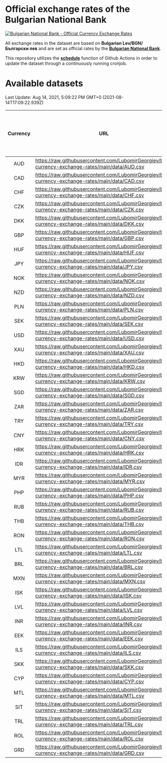 # Official exchange rates of the Bulgarian National Bank

[![Bulgarian National Bank - Official Currency Exchange Rates](https://github.com/LubomirGeorgiev/bnb-currency-exchange-rates/actions/workflows/update-rates.yml/badge.svg?branch=main)](https://github.com/LubomirGeorgiev/bnb-currency-exchange-rates/actions/workflows/update-rates.yml)

All exchange rates in the dataset are based on **Bulgarian Lev/BGN/Български лев** and are set as official rates by the [**Bulgarian National Bank**](https://www.bnb.bg/Statistics/StExternalSector/StExchangeRates/StERForeignCurrencies/index.htm?toLang=_EN).

This repository utilizes the [**schedule**](https://docs.github.com/en/actions/reference/events-that-trigger-workflows) function of Github Actions in order to update the dataset through a continuously running cronjob.

# Available datasets

<!-- START LINKS (DO NOT EVER FU*ING DELETE THIS COMMENT FOR THE LOVE OF YOUR LIFE!!! IF YOU ARE CURIOS HOW IT WORKS, YOU CAN HAVE A LOOK AT ./src/updateReadme.ts) -->

Last Update: Aug 14, 2021, 5:09:22 PM GMT+0 (2021-08-14T17:09:22.939Z)

| Currency | URL                                                                                             | Number of records | Number of missing days that were filled in |
| :------: | ----------------------------------------------------------------------------------------------- | :---------------: | :----------------------------------------: |
|   AUD    | https://raw.githubusercontent.com/LubomirGeorgiev/bnb-currency-exchange-rates/main/data/AUD.csv |       7862        |                    2426                    |
|   CAD    | https://raw.githubusercontent.com/LubomirGeorgiev/bnb-currency-exchange-rates/main/data/CAD.csv |       7862        |                    2426                    |
|   CHF    | https://raw.githubusercontent.com/LubomirGeorgiev/bnb-currency-exchange-rates/main/data/CHF.csv |       7862        |                    2426                    |
|   CZK    | https://raw.githubusercontent.com/LubomirGeorgiev/bnb-currency-exchange-rates/main/data/CZK.csv |       7862        |                    2426                    |
|   DKK    | https://raw.githubusercontent.com/LubomirGeorgiev/bnb-currency-exchange-rates/main/data/DKK.csv |       7862        |                    2426                    |
|   GBP    | https://raw.githubusercontent.com/LubomirGeorgiev/bnb-currency-exchange-rates/main/data/GBP.csv |       7862        |                    2426                    |
|   HUF    | https://raw.githubusercontent.com/LubomirGeorgiev/bnb-currency-exchange-rates/main/data/HUF.csv |       7862        |                    2426                    |
|   JPY    | https://raw.githubusercontent.com/LubomirGeorgiev/bnb-currency-exchange-rates/main/data/JPY.csv |       7862        |                    2426                    |
|   NOK    | https://raw.githubusercontent.com/LubomirGeorgiev/bnb-currency-exchange-rates/main/data/NOK.csv |       7862        |                    2426                    |
|   NZD    | https://raw.githubusercontent.com/LubomirGeorgiev/bnb-currency-exchange-rates/main/data/NZD.csv |       7862        |                    2426                    |
|   PLN    | https://raw.githubusercontent.com/LubomirGeorgiev/bnb-currency-exchange-rates/main/data/PLN.csv |       7862        |                    2426                    |
|   SEK    | https://raw.githubusercontent.com/LubomirGeorgiev/bnb-currency-exchange-rates/main/data/SEK.csv |       7862        |                    2426                    |
|   USD    | https://raw.githubusercontent.com/LubomirGeorgiev/bnb-currency-exchange-rates/main/data/USD.csv |       7862        |                    2426                    |
|   XAU    | https://raw.githubusercontent.com/LubomirGeorgiev/bnb-currency-exchange-rates/main/data/XAU.csv |       7862        |                    2428                    |
|   HKD    | https://raw.githubusercontent.com/LubomirGeorgiev/bnb-currency-exchange-rates/main/data/HKD.csv |       7560        |                    2335                    |
|   KRW    | https://raw.githubusercontent.com/LubomirGeorgiev/bnb-currency-exchange-rates/main/data/KRW.csv |       7560        |                    2335                    |
|   SGD    | https://raw.githubusercontent.com/LubomirGeorgiev/bnb-currency-exchange-rates/main/data/SGD.csv |       7560        |                    2335                    |
|   ZAR    | https://raw.githubusercontent.com/LubomirGeorgiev/bnb-currency-exchange-rates/main/data/ZAR.csv |       7560        |                    2335                    |
|   TRY    | https://raw.githubusercontent.com/LubomirGeorgiev/bnb-currency-exchange-rates/main/data/TRY.csv |       6042        |                    1865                    |
|   CNY    | https://raw.githubusercontent.com/LubomirGeorgiev/bnb-currency-exchange-rates/main/data/CNY.csv |       5922        |                    1829                    |
|   HRK    | https://raw.githubusercontent.com/LubomirGeorgiev/bnb-currency-exchange-rates/main/data/HRK.csv |       5922        |                    1829                    |
|   IDR    | https://raw.githubusercontent.com/LubomirGeorgiev/bnb-currency-exchange-rates/main/data/IDR.csv |       5922        |                    1829                    |
|   MYR    | https://raw.githubusercontent.com/LubomirGeorgiev/bnb-currency-exchange-rates/main/data/MYR.csv |       5922        |                    1829                    |
|   PHP    | https://raw.githubusercontent.com/LubomirGeorgiev/bnb-currency-exchange-rates/main/data/PHP.csv |       5922        |                    1829                    |
|   RUB    | https://raw.githubusercontent.com/LubomirGeorgiev/bnb-currency-exchange-rates/main/data/RUB.csv |       5922        |                    1829                    |
|   THB    | https://raw.githubusercontent.com/LubomirGeorgiev/bnb-currency-exchange-rates/main/data/THB.csv |       5922        |                    1829                    |
|   RON    | https://raw.githubusercontent.com/LubomirGeorgiev/bnb-currency-exchange-rates/main/data/RON.csv |       5863        |                    1811                    |
|   LTL    | https://raw.githubusercontent.com/LubomirGeorgiev/bnb-currency-exchange-rates/main/data/LTL.csv |       5155        |                    1584                    |
|   BRL    | https://raw.githubusercontent.com/LubomirGeorgiev/bnb-currency-exchange-rates/main/data/BRL.csv |       4952        |                    1532                    |
|   MXN    | https://raw.githubusercontent.com/LubomirGeorgiev/bnb-currency-exchange-rates/main/data/MXN.csv |       4952        |                    1532                    |
|   ISK    | https://raw.githubusercontent.com/LubomirGeorgiev/bnb-currency-exchange-rates/main/data/ISK.csv |       4860        |                    1502                    |
|   LVL    | https://raw.githubusercontent.com/LubomirGeorgiev/bnb-currency-exchange-rates/main/data/LVL.csv |       4790        |                    1470                    |
|   INR    | https://raw.githubusercontent.com/LubomirGeorgiev/bnb-currency-exchange-rates/main/data/INR.csv |       4585        |                    1418                    |
|   EEK    | https://raw.githubusercontent.com/LubomirGeorgiev/bnb-currency-exchange-rates/main/data/EEK.csv |       4000        |                    1226                    |
|   ILS    | https://raw.githubusercontent.com/LubomirGeorgiev/bnb-currency-exchange-rates/main/data/ILS.csv |       3859        |                    1197                    |
|   SKK    | https://raw.githubusercontent.com/LubomirGeorgiev/bnb-currency-exchange-rates/main/data/SKK.csv |       2970        |                    912                     |
|   CYP    | https://raw.githubusercontent.com/LubomirGeorgiev/bnb-currency-exchange-rates/main/data/CYP.csv |       2906        |                    890                     |
|   MTL    | https://raw.githubusercontent.com/LubomirGeorgiev/bnb-currency-exchange-rates/main/data/MTL.csv |       2604        |                    799                     |
|   SIT    | https://raw.githubusercontent.com/LubomirGeorgiev/bnb-currency-exchange-rates/main/data/SIT.csv |       2544        |                    780                     |
|   TRL    | https://raw.githubusercontent.com/LubomirGeorgiev/bnb-currency-exchange-rates/main/data/TRL.csv |       1818        |                    559                     |
|   ROL    | https://raw.githubusercontent.com/LubomirGeorgiev/bnb-currency-exchange-rates/main/data/ROL.csv |       1697        |                    524                     |
|   GRD    | https://raw.githubusercontent.com/LubomirGeorgiev/bnb-currency-exchange-rates/main/data/GRD.csv |        361        |                    109                     |

<!-- END LINKS (DO NOT EVER FU*ING DELETE THIS COMMENT FOR THE LOVE OF YOUR LIFE!!! IF YOU ARE CURIOS HOW IT WORKS, YOU CAN HAVE A LOOK AT ./src/updateReadme.ts) -->
